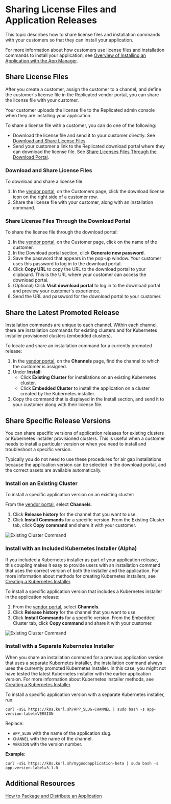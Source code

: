 # Sharing License Files and Application Releases

This topic describes how to share license files and installation commands with
your customers so that they can install your application.

For more information about how customers use license files and installation commands to install your application,
see [Overview of Installing an Application with the App Manager](../enterprise/installing-overview).

## Share License Files

After you create a customer, assign the customer to a channel, and define the customer's
license file in the Replicated vendor portal, you can share the license file with your customer.

Your customer uploads the license file to the Replicated admin console when they
are installing your application.

To share a license file with a customer, you can do one of the following:
* Download the license file and send it to your customer directly. See
[Download and Share License Files](#download-and-share-license-files).
* Send your customer a link to the Replicated download portal where they can download
the license file. See [Share Licenses Files Through the Download Portal](#share-license-files-through-the-download-portal).

### Download and Share License Files

To download and share a license file:

1. In the [vendor portal](https://vendor.replicated.com), on the Customers page, click the download license icon on the right side of a customer row.
1. Share the license file with your customer, along with an installation command.

### Share License Files Through the Download Portal

To share the license file through the download portal:

1. In the [vendor portal](https://vendor.replicated.com), on the Customer page, click on the name of the customer.
1. In the Download portal section, click **Generate new password**.
1. Save the password that appears in the pop-up window. Your customer uses
this password to log in to the download portal.
1. Click **Copy URL** to copy the URL to the download portal to your clipboard.
This is the URL where your customer can access the download portal.
1. (Optional) Click **Visit download portal** to log in to the download portal
and preview your customer's experience.
1. Send the URL and password for the download portal to your customer.


## Share the Latest Promoted Release

Installation commands are unique to each channel. Within each channel, there are installation commands for existing clusters and for Kubernetes installer provisioned clusters (embedded clusters).

To locate and share an installation command for a currently promoted release:

1. In the [vendor portal](https://vendor.replicated.com), on the **Channels** page, find the channel to which the
customer is assigned.
1. Under **Install**:
   * Click **Existing Cluster** for installations on an existing Kubernetes cluster.
   * Click **Embedded Cluster** to install the application on a cluster created by the Kubernetes
   installer.
1. Copy the command that is displayed in the Install section, and send it to your customer along with their
license file.

## Share Specific Release Versions

You can share specific versions of application releases for existing clusters or Kubernetes installer provisioned clusters. This is useful when a customer needs to install a particular version or when you need to install and troubleshoot a specific version.

Typically you do not need to use these procedures for air gap installations because the application version can be selected in the download portal, and the correct assets are available automatically.

### Install on an Existing Cluster

To install a specific application version on an existing cluster:

From the [vendor portal](https://vendor.replicated.com), select **Channels**.
1. Click **Release history** for the channel that you want to use.
1. Click **Install Commands** for a specific version. From the Existing Cluster tab, click **Copy command** and share it with your customer.

  ![Existing Cluster Command](/images/existing-cluster-command.png)

### Install with an Included Kubernetes Installer (Alpha)

If you included a Kubernetes installer as part of your application release, this coupling makes it easy to provide users with an installation command that uses the correct version of both the installer and the application. For more information about methods for creating Kubernetes installers, see [Creating a Kubernetes Installer](packaging-embedded-kubernetes).

To install a specific application version that includes a Kubernetes installer in the application release:

1. From the [vendor portal](https://vendor.replicated.com), select **Channels**.
1. Click **Release history** for the channel that you want to use.
1. Click **Install Commands** for a specific version. From the Embedded Cluster tab, click **Copy command** and share it with your customer.

  ![Existing Cluster Command](/images/embedded-cluster-command.png)

### Install with a Separate Kubernetes Installer

When you share an installation command for a previous application version that uses a separate Kubernetes installer, the installation command always uses the currently promoted Kubernetes installer. In this case, you might not have tested the latest Kubernetes installer with the earlier application version. For more information about Kubernetes installer methods, see [Creating a Kubernetes Installer](packaging-embedded-kubernetes).

To install a specific application version with a separate Kubernetes installer, run:

```
curl -sSL https://k8s.kurl.sh/APP_SLUG-CHANNEL | sudo bash -s app-version-label=VERSION
```

Replace:

- `APP_SLUG` with the name of the application slug.
- `CHANNEL` with the name of the channel.
- `VERSION` with the version number.


**Example:**

```
curl -sSL https://k8s.kurl.sh/mygoodapplication-beta | sudo bash -s app-version-label=3.1.0
```

## Additional Resources

[How to Package and Distribute an Application](distributing-workflow)
